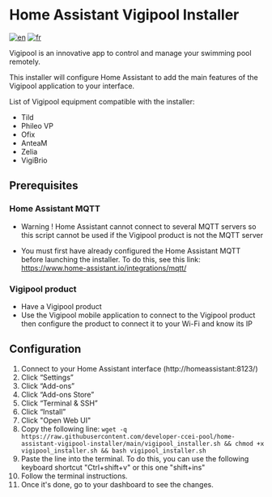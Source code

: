 # Home Assistant Vigipool Installer 

[![en](https://img.shields.io/badge/lang-en-white.svg)](https://github.com/developer-ccei-pool/home-assistant-vigipool-installer/blob/master/README.md)
[![fr](https://img.shields.io/badge/lang-fr-white.svg)](https://github.com/developer-ccei-pool/home-assistant-vigipool-installer/blob/master/README.fr.md)

Vigipool is an innovative app to control and manage your swimming pool remotely.

This installer will configure Home Assistant to add the main features of the Vigipool application to your interface.

List of Vigipool equipment compatible with the installer:
- Tild
- Phileo VP
- Ofix
- AnteaM
- Zelia
- VigiBrio

## Prerequisites

### Home Assistant MQTT

- Warning ! Home Assistant cannot connect to several MQTT servers so this script cannot be used if the Vigipool product is not the MQTT server

- You must first have already configured the Home Assistant MQTT before launching the installer. To do this, see this link: https://www.home-assistant.io/integrations/mqtt/

### Vigipool product

- Have a Vigipool product
- Use the Vigipool mobile application to connect to the Vigipool product then configure the product to connect it to your Wi-Fi and know its IP

## Configuration

1. Connect to your Home Assistant interface (http://homeassistant:8123/)
1. Click “Settings”
1. Click “Add-ons”
1. Click “Add-ons Store”
1. Click “Terminal & SSH”
1. Click “Install”
1. Click "Open Web UI"
1. Copy the following line: `wget -q https://raw.githubusercontent.com/developer-ccei-pool/home-assistant-vigipool-installer/main/vigipool_installer.sh && chmod +x vigipool_installer.sh && bash vigipool_installer.sh`
1. Paste the line into the terminal. To do this, you can use the following keyboard shortcut "Ctrl+shift+v" or this one "shift+ins"
1. Follow the terminal instructions.
1. Once it's done, go to your dashboard to see the changes.